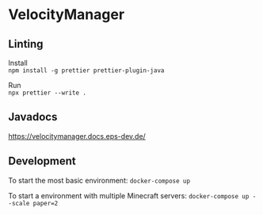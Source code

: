# VelocityManager

## Linting

Install<br>
`npm install -g prettier prettier-plugin-java`

Run <br> `npx prettier --write .`

## Javadocs

https://velocitymanager.docs.eps-dev.de/

## Development

To start the most basic environment:
`docker-compose up`

To start a environment with multiple Minecraft servers:
`docker-compose up --scale paper=2`
